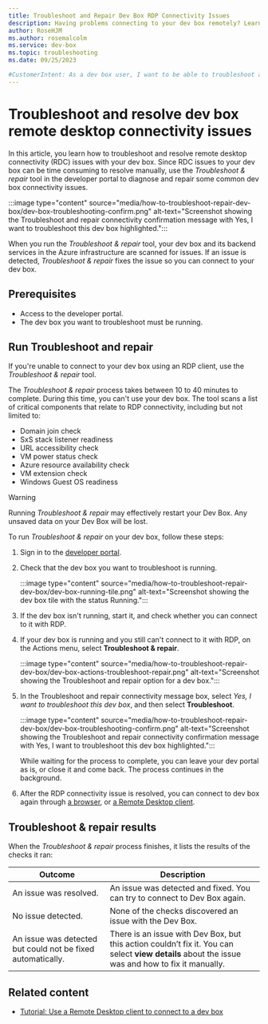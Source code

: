 ```yaml
---
title: Troubleshoot and Repair Dev Box RDP Connectivity Issues 
description: Having problems connecting to your dev box remotely? Learn how to troubleshoot and resolve connectivity issues to your dev box with developer portal tools. 
author: RoseHJM 
ms.author: rosemalcolm 
ms.service: dev-box 
ms.topic: troubleshooting 
ms.date: 09/25/2023 

#CustomerIntent: As a dev box user, I want to be able to troubleshoot and repair connectivity issues with my dev box so that I don't lose development time.
---
```


# Troubleshoot and resolve dev box remote desktop connectivity issues 

In this article, you learn how to troubleshoot and resolve remote desktop connectivity (RDC) issues with your dev box. Since RDC issues to your dev box can be time consuming to resolve manually, use the *Troubleshoot & repair* tool in the developer portal to diagnose and repair some common dev box connectivity issues.

:::image type="content" source="media/how-to-troubleshoot-repair-dev-box/dev-box-troubleshooting-confirm.png" alt-text="Screenshot showing the Troubleshoot and repair connectivity confirmation message with Yes, I want to troubleshoot this dev box highlighted.":::

When you run the *Troubleshoot & repair* tool, your dev box and its backend services in the Azure infrastructure are scanned for issues. If an issue is detected, *Troubleshoot & repair* fixes the issue so you can connect to your dev box.

## Prerequisites

- Access to the developer portal.
- The dev box you want to troubleshoot must be running.

## Run Troubleshoot and repair

If you're unable to connect to your dev box using an RDP client, use the *Troubleshoot & repair* tool. 

The *Troubleshoot & repair* process takes between 10 to 40 minutes to complete. During this time, you can't use your dev box. The tool scans a list of critical components that relate to RDP connectivity, including but not limited to:
- Domain join check
- SxS stack listener readiness
- URL accessibility check
- VM power status check
- Azure resource availability check
- VM extension check
- Windows Guest OS readiness

> [!WARNING]
> Running *Troubleshoot & repair* may effectively restart your Dev Box. Any unsaved data on your Dev Box will be lost. 

To run *Troubleshoot & repair* on your dev box, follow these steps:

1. Sign in to the [developer portal](https://aka.ms/devbox-portal).

1. Check that the dev box you want to troubleshoot is running.
 
   :::image type="content" source="media/how-to-troubleshoot-repair-dev-box/dev-box-running-tile.png" alt-text="Screenshot showing the dev box tile with the status Running."::: 

1. If the dev box isn't running, start it, and check whether you can connect to it with RDP.

1. If your dev box is running and you still can't connect to it with RDP, on the Actions menu, select **Troubleshoot & repair**.

   :::image type="content" source="media/how-to-troubleshoot-repair-dev-box/dev-box-actions-troubleshoot-repair.png" alt-text="Screenshot showing the Troubleshoot and repair option for a dev box.":::

1. In the Troubleshoot and repair connectivity message box, select *Yes, I want to troubleshoot this dev box*, and then select **Troubleshoot**.

   :::image type="content" source="media/how-to-troubleshoot-repair-dev-box/dev-box-troubleshooting-confirm.png" alt-text="Screenshot showing the Troubleshoot and repair connectivity confirmation message with Yes, I want to troubleshoot this dev box highlighted."::: 

   While waiting for the process to complete, you can leave your dev portal as is, or close it and come back. The process continues in the background.

1. After the RDP connectivity issue is resolved, you can connect to dev box again through [a browser](/azure/dev-box/quickstart-create-dev-box#connect-to-a-dev-box), or [a Remote Desktop client](/azure/dev-box/tutorial-connect-to-dev-box-with-remote-desktop-app?tabs=windows).

## Troubleshoot & repair results

When the *Troubleshoot & repair* process finishes, it lists the results of the checks it ran:

|Outcome  |Description  |
|---------|---------|
|An issue was resolved. |An issue was detected and fixed. You can try to connect to Dev Box again. |
|No issue detected. |None of the checks discovered an issue with the Dev Box. |
|An issue was detected but could not be fixed automatically. |There is an issue with Dev Box, but this action couldn’t fix it. You can select **view details** about the issue was and how to fix it manually. |
 
## Related content

 - [Tutorial: Use a Remote Desktop client to connect to a dev box](tutorial-connect-to-dev-box-with-remote-desktop-app.md)